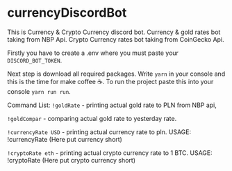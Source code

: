 # currencyDiscordBot

This is Currency & Crypto Currency discord bot.
Currency & gold rates bot taking from NBP Api.
Crypto Currency rates bot taking from CoinGecko Api.

Firstly you have to create a .env where you must paste your `DISCORD_BOT_TOKEN`.

Next step is download all required packages. Write `yarn` in your console and this is the time for make coffee ☕.
To run the project paste this into your console `yarn run run`.

Command List:
`!goldRate` - printing actual gold rate to PLN from NBP api,

`!goldCompar` - comparing actual gold rate to yesterday rate.

`!currencyRate USD` - printing actual currency rate to pln.
USAGE: !currencyRate (Here put currency short)

`!cryptoRate eth` - printing actual crypto currency rate to 1 BTC.
USAGE: !cryptoRate (Here put crypto currency short)
